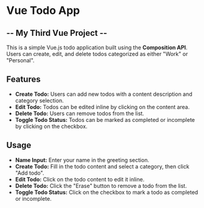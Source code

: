 # Vue Todo App

## -- My Third Vue Project --

This is a simple Vue.js todo application built using the **Composition API**. Users can create, edit, and delete todos categorized as either "Work" or "Personal".

## Features

- **Create Todo:** Users can add new todos with a content description and category selection.
- **Edit Todo:** Todos can be edited inline by clicking on the content area.
- **Delete Todo:** Users can remove todos from the list.
- **Toggle Todo Status:** Todos can be marked as completed or incomplete by clicking on the checkbox.

## Usage

- **Name Input:** Enter your name in the greeting section.
- **Create Todo:** Fill in the todo content and select a category, then click "Add todo".
- **Edit Todo:** Click on the todo content to edit it inline.
- **Delete Todo:** Click the "Erase" button to remove a todo from the list.
- **Toggle Todo Status:** Click on the checkbox to mark a todo as completed or incomplete.

